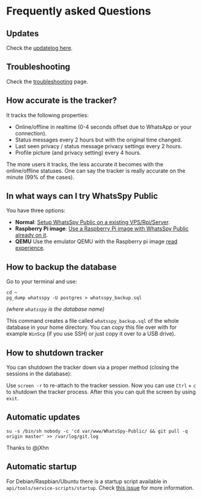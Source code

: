 # Frequently asked Questions

## Updates

Check the [updatelog here](updates).

## Troubleshooting

Check the [troubleshooting](troubleshooting) page.

## How accurate is the tracker?

It tracks the following properties:

* Online/offline in realtime (0-4 seconds offset due to WhatsApp or your connection).
* Status messages every 2 hours but with the original time changed.
* Last seen privacy / status message privacy settings every 2 hours.
* Profile picture (and privacy setting) every 4 hours.

The more users it tracks, the less accurate it becomes with the online/offline statuses. One can say the tracker is really accurate on the minute (99% of the cases).

## In what ways can I try WhatsSpy Public

You have three options:

* **Normal**: [Setup WhatsSpy Public on a existing VPS/Rpi/Server](getting-started).
* **Raspberry Pi image**: [Use a Raspberry Pi image with WhatsSpy Public already on it](getting-started-rpi-image).
* **QEMU** Use the emulator QEMU with the Raspberry pi image [read experience](https://gitlab.maikel.pro/maikeldus/WhatsSpy-Public/issues/200).

## How to backup the database

Go to your terminal and use:
```
cd ~
pg_dump whatsspy -U postgres > whatsspy_backup.sql
```
*(where `whatsspy` is the database name)*

This command creates a file called `whatsspy_backup.sql` of the whole database in your home directory. You can copy this file over with for example `WinScp` (if you use SSH) or just copy it over to a USB drive).

## How to shutdown tracker

You can shutdown the tracker down via a proper method (closing the sessions in the database):

Use `screen -r` to re-attach to the tracker session. Now you can use `Ctrl` + `c` to shutdown the tracker process. After this you can quit the screen by using `exit`.

## Automatic updates

```
su -s /bin/sh nobody -c 'cd var/www/WhatsSpy-Public/ && git pull -q origin master' >> /var/log/git.log
```
Thanks to @jXhn

## Automatic startup

For Debian/Raspbian/Ubuntu there is a startup script available in `api/tools/service-scripts/startup`. Check [this issue](https://gitlab.maikel.pro/maikeldus/WhatsSpy-Public/issues/7) for more information.
